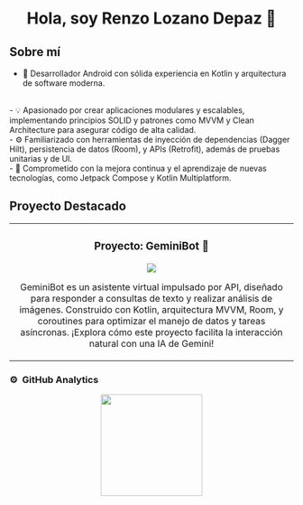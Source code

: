 <div align="center">
  <h1 align="center">Hola, soy Renzo Lozano Depaz 👋</h1>
</div>

## Sobre mí
- 📱 Desarrollador Android con sólida experiencia en Kotlin y arquitectura de software moderna.
<br>
- 💡 Apasionado por crear aplicaciones modulares y escalables, implementando principios SOLID y patrones como MVVM y Clean Architecture para asegurar código de alta calidad.
<br>
- ⚙️ Familiarizado con herramientas de inyección de dependencias (Dagger Hilt), persistencia de datos (Room), y APIs (Retrofit), además de pruebas unitarias y de UI.
<br>
- 🌱 Comprometido con la mejora continua y el aprendizaje de nuevas tecnologías, como Jetpack Compose y Kotlin Multiplatform.
<br>

## Proyecto Destacado
<table>
  <tr>
    <td width="100%">
      <h3 align="center">Proyecto: GeminiBot 🤖</h3>
      <div align="center">
        <p>
          <a href="https://github.com/RenzoLD/GeminiBot" target="_blank">
            <img src="https://img.shields.io/badge/C%C3%93DIGO-blue?style=for-the-badge&logo=github&logoColor=white">
          </a>
        </p>
        <p>
          GeminiBot es un asistente virtual impulsado por API, diseñado para responder a consultas de texto y realizar análisis de imágenes. Construido con Kotlin, arquitectura MVVM, Room, y coroutines para optimizar el manejo de datos y tareas asíncronas. ¡Explora cómo este proyecto facilita la interacción natural con una IA de Gemini!
        </p>
      </div>
    </td>
  </tr>
</table>

### ⚙️ &nbsp;GitHub Analytics

<p align="center">
<a href="https://github.com/RenzoLD">
  <img height="180em" src="https://github-readme-stats-eight-theta.vercel.app/api/top-langs/?username=RenzoLD&layout=compact&langs_count=8&theme=algolia&cache_seconds=1800"/>
</a>
</p>
